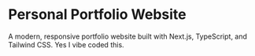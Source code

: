 # Personal Portfolio Website

A modern, responsive portfolio website built with Next.js, TypeScript, and Tailwind CSS. Yes I vibe coded this.